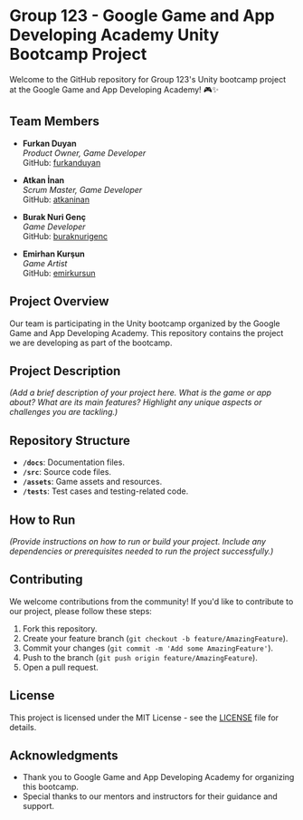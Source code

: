 # Group 123 - Google Game and App Developing Academy Unity Bootcamp Project

Welcome to the GitHub repository for Group 123's Unity bootcamp project at the Google Game and App Developing Academy! 🎮✨

## Team Members

- **Furkan Duyan**  
  *Product Owner, Game Developer*  
  GitHub: [furkanduyan](https://github.com/guizzan)

- **Atkan İnan**  
  *Scrum Master, Game Developer*  
  GitHub: [atkaninan](https://github.com/atkaninan)

- **Burak Nuri Genç**  
  *Game Developer*  
  GitHub: [buraknurigenc](https://github.com/buraknurigenc)

- **Emirhan Kurşun**  
  *Game Artist*  
  GitHub: [emirkursun](https://github.com/litfin88)

## Project Overview

Our team is participating in the Unity bootcamp organized by the Google Game and App Developing Academy. This repository contains the project we are developing as part of the bootcamp.

## Project Description

_(Add a brief description of your project here. What is the game or app about? What are its main features? Highlight any unique aspects or challenges you are tackling.)_

## Repository Structure

- **`/docs`**: Documentation files.
- **`/src`**: Source code files.
- **`/assets`**: Game assets and resources.
- **`/tests`**: Test cases and testing-related code.

## How to Run

_(Provide instructions on how to run or build your project. Include any dependencies or prerequisites needed to run the project successfully.)_

## Contributing

We welcome contributions from the community! If you'd like to contribute to our project, please follow these steps:

1. Fork this repository.
2. Create your feature branch (`git checkout -b feature/AmazingFeature`).
3. Commit your changes (`git commit -m 'Add some AmazingFeature'`).
4. Push to the branch (`git push origin feature/AmazingFeature`).
5. Open a pull request.

## License

This project is licensed under the MIT License - see the [LICENSE](LICENSE) file for details.

## Acknowledgments

- Thank you to Google Game and App Developing Academy for organizing this bootcamp.
- Special thanks to our mentors and instructors for their guidance and support.

